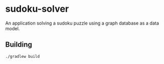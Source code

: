 # sudoku-solver
An application solving a sudoku puzzle using a graph database as a data model.

## Building

```
./gradlew build
```
